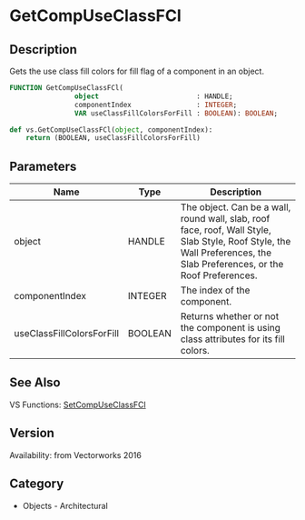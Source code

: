 # GetCompUseClassFCl

## Description
Gets the use class fill colors for fill flag of a component in an object.

```pascal
FUNCTION GetCompUseClassFCl(
				object                        : HANDLE;
				componentIndex                : INTEGER;
				VAR useClassFillColorsForFill : BOOLEAN): BOOLEAN;
```

```python
def vs.GetCompUseClassFCl(object, componentIndex):
    return (BOOLEAN, useClassFillColorsForFill)
```

## Parameters
|Name|Type|Description|
|---|---|---|
|object|HANDLE|The object. Can be a wall, round wall, slab, roof face, roof, Wall Style, Slab Style, Roof Style, the Wall Preferences, the Slab Preferences, or the Roof Preferences.|
|componentIndex|INTEGER|The index of the component.|
|useClassFillColorsForFill|BOOLEAN|Returns whether or not the component is using class attributes for its fill colors.|

## See Also
VS Functions:
[SetCompUseClassFCl](SetCompUseClassFCl.md)

## Version
Availability: from Vectorworks 2016

## Category
* Objects - Architectural

